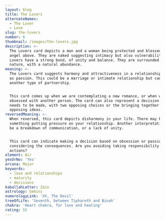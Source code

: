 ```yaml
---
layout: blog
title: The Lovers
alternateNames:
  - The Lover
  - Love
slug: the-lovers
number: 6
thumbnail: /images/the-lovers.jpg
description: >-
  The Lovers card depicts a man and a woman being protected and blessed by an
  angel above. They are naked suggesting intimacy but also vulnerability. The
  Lovers have a strong bond, of unity and balance. They are surrounded by
  nature, with a natural abundance.
meaning: >-
  The Lovers card suggests harmony and attractiveness in a relationship, as well
  as passion. This could be a marriage or intimate relationship but can indicate
  another type of partnership. 


  This card comes up when we are contemplating a new romance, or when we're
  obsessed with another person. The card can also represent a decision that
  needs to be made, with two opposing choices or the bringing together of
  opposing ideas.
reversedMeaning: >-
  When reversed, this card depicts disharmony in your life. There may be
  something putting pressure on your relationship. Another interpretation could
  be a breakdown of communication, or a lack of unity. 


  This card can indicate making a decision based on obsession or passion without
  considering the consequences. Are you avoiding taking responsibility for your
  actions?
element: Air
yesOrNo: 'Yes'
arcana: Major
keywords:
  - love and relationships
  - maturity
  - decisions
kaballahLetter: Zain
astrology: Gemini
numerologyLink: 'XV, The Devil'
treeOfLife: 'Seventh, between Tiphareth and Binah'
chakra: 'Heart chakra, for love and healing'
rating: 55
---
```


